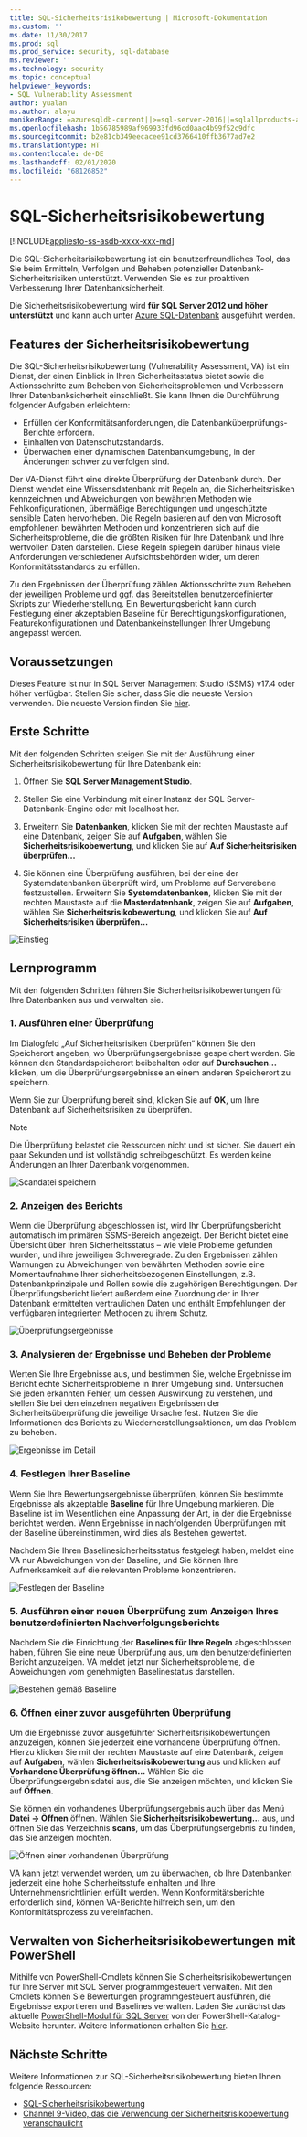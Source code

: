 ```yaml
---
title: SQL-Sicherheitsrisikobewertung | Microsoft-Dokumentation
ms.custom: ''
ms.date: 11/30/2017
ms.prod: sql
ms.prod_service: security, sql-database
ms.reviewer: ''
ms.technology: security
ms.topic: conceptual
helpviewer_keywords:
- SQL Vulnerability Assessment
author: yualan
ms.author: alayu
monikerRange: =azuresqldb-current||>=sql-server-2016||=sqlallproducts-allversions||>=sql-server-linux-2017||=azuresqldb-mi-current
ms.openlocfilehash: 1b56785989af969933fd96cd0aac4b99f52c9dfc
ms.sourcegitcommit: b2e81cb349eecacee91cd3766410ffb3677ad7e2
ms.translationtype: HT
ms.contentlocale: de-DE
ms.lasthandoff: 02/01/2020
ms.locfileid: "68126852"
---
```

# <a name="sql-vulnerability-assessment"></a>SQL-Sicherheitsrisikobewertung

[!INCLUDE[appliesto-ss-asdb-xxxx-xxx-md](../../includes/appliesto-ss-asdb-xxxx-xxx-md.md)]

Die SQL-Sicherheitsrisikobewertung ist ein benutzerfreundliches Tool, das Sie beim Ermitteln, Verfolgen und Beheben potenzieller Datenbank-Sicherheitsrisiken unterstützt. Verwenden Sie es zur proaktiven Verbesserung Ihrer Datenbanksicherheit.

Die Sicherheitsrisikobewertung wird **für SQL Server 2012 und höher unterstützt** und kann auch unter [Azure SQL-Datenbank](https://docs.microsoft.com/azure/sql-database/sql-vulnerability-assessment) ausgeführt werden.

## <a name="vulnerability-assessment-features"></a>Features der Sicherheitsrisikobewertung
Die SQL-Sicherheitsrisikobewertung (Vulnerability Assessment, VA) ist ein Dienst, der einen Einblick in Ihren Sicherheitsstatus bietet sowie die Aktionsschritte zum Beheben von Sicherheitsproblemen und Verbessern Ihrer Datenbanksicherheit einschließt. Sie kann Ihnen die Durchführung folgender Aufgaben erleichtern:
- Erfüllen der Konformitätsanforderungen, die Datenbanküberprüfungs-Berichte erfordern. 
- Einhalten von Datenschutzstandards.
- Überwachen einer dynamischen Datenbankumgebung, in der Änderungen schwer zu verfolgen sind.

Der VA-Dienst führt eine direkte Überprüfung der Datenbank durch. Der Dienst wendet eine Wissensdatenbank mit Regeln an, die Sicherheitsrisiken kennzeichnen und Abweichungen von bewährten Methoden wie Fehlkonfigurationen, übermäßige Berechtigungen und ungeschützte sensible Daten hervorheben. Die Regeln basieren auf den von Microsoft empfohlenen bewährten Methoden und konzentrieren sich auf die Sicherheitsprobleme, die die größten Risiken für Ihre Datenbank und Ihre wertvollen Daten darstellen. Diese Regeln spiegeln darüber hinaus viele Anforderungen verschiedener Aufsichtsbehörden wider, um deren Konformitätsstandards zu erfüllen.

Zu den Ergebnissen der Überprüfung zählen Aktionsschritte zum Beheben der jeweiligen Probleme und ggf. das Bereitstellen benutzerdefinierter Skripts zur Wiederherstellung. Ein Bewertungsbericht kann durch Festlegung einer akzeptablen Baseline für Berechtigungskonfigurationen, Featurekonfigurationen und Datenbankeinstellungen Ihrer Umgebung angepasst werden. 

## <a name="prerequisites"></a>Voraussetzungen
Dieses Feature ist nur in SQL Server Management Studio (SSMS) v17.4 oder höher verfügbar. Stellen Sie sicher, dass Sie die neueste Version verwenden. Die neueste Version finden Sie [hier](https://docs.microsoft.com/sql/ssms/download-sql-server-management-studio-ssms).

## <a name="getting-started"></a>Erste Schritte
Mit den folgenden Schritten steigen Sie mit der Ausführung einer Sicherheitsrisikobewertung für Ihre Datenbank ein:
   1.   Öffnen Sie **SQL Server Management Studio**.

   2.   Stellen Sie eine Verbindung mit einer Instanz der SQL Server-Datenbank-Engine oder mit localhost her.

   3.   Erweitern Sie **Datenbanken**, klicken Sie mit der rechten Maustaste auf eine Datenbank, zeigen Sie auf **Aufgaben**, wählen Sie **Sicherheitsrisikobewertung**, und klicken Sie auf **Auf Sicherheitsrisiken überprüfen...**

   4.   Sie können eine Überprüfung ausführen, bei der eine der Systemdatenbanken überprüft wird, um Probleme auf Serverebene festzustellen. Erweitern Sie **Systemdatenbanken**, klicken Sie mit der rechten Maustaste auf die **Masterdatenbank**, zeigen Sie auf **Aufgaben**, wählen Sie **Sicherheitsrisikobewertung**, und klicken Sie auf **Auf Sicherheitsrisiken überprüfen...**

   ![Einstieg](media/sql-vulnerability-assessment/1-SSMSGetStarted.png)

## <a name="tutorial"></a>Lernprogramm
Mit den folgenden Schritten führen Sie Sicherheitsrisikobewertungen für Ihre Datenbanken aus und verwalten sie.

### <a name="1-run-a-scan"></a>1. Ausführen einer Überprüfung

Im Dialogfeld „Auf Sicherheitsrisiken überprüfen“ können Sie den Speicherort angeben, wo Überprüfungsergebnisse gespeichert werden. Sie können den Standardspeicherort beibehalten oder auf **Durchsuchen...**  klicken, um die Überprüfungsergebnisse an einem anderen Speicherort zu speichern.

Wenn Sie zur Überprüfung bereit sind, klicken Sie auf **OK**, um Ihre Datenbank auf Sicherheitsrisiken zu überprüfen.

  > [!NOTE]   
  > Die Überprüfung belastet die Ressourcen nicht und ist sicher. Sie dauert ein paar Sekunden und ist vollständig schreibgeschützt. Es werden keine Änderungen an Ihrer Datenbank vorgenommen.

![Scandatei speichern](media/sql-vulnerability-assessment/2-ssmssavescanfile.png)

### <a name="2-view-the-report"></a>2. Anzeigen des Berichts

Wenn die Überprüfung abgeschlossen ist, wird Ihr Überprüfungsbericht automatisch im primären SSMS-Bereich angezeigt. Der Bericht bietet eine Übersicht über Ihren Sicherheitsstatus – wie viele Probleme gefunden wurden, und ihre jeweiligen Schweregrade. Zu den Ergebnissen zählen Warnungen zu Abweichungen von bewährten Methoden sowie eine Momentaufnahme Ihrer sicherheitsbezogenen Einstellungen, z.B. Datenbankprinzipale und Rollen sowie die zugehörigen Berechtigungen. Der Überprüfungsbericht liefert außerdem eine Zuordnung der in Ihrer Datenbank ermittelten vertraulichen Daten und enthält Empfehlungen der verfügbaren integrierten Methoden zu ihrem Schutz.

![Überprüfungsergebnisse](media/sql-vulnerability-assessment/3-ssmsscanresults.png)

### <a name="3-analyze-the-results-and-resolve-issues"></a>3. Analysieren der Ergebnisse und Beheben der Probleme

Werten Sie Ihre Ergebnisse aus, und bestimmen Sie, welche Ergebnisse im Bericht echte Sicherheitsprobleme in Ihrer Umgebung sind. Untersuchen Sie jeden erkannten Fehler, um dessen Auswirkung zu verstehen, und stellen Sie bei den einzelnen negativen Ergebnissen der Sicherheitsüberprüfung die jeweilige Ursache fest. Nutzen Sie die Informationen des Berichts zu Wiederherstellungsaktionen, um das Problem zu beheben.

![Ergebnisse im Detail](media/sql-vulnerability-assessment/4-ssmsresultdetails.png)

### <a name="4-set-your-baseline"></a>4. Festlegen Ihrer Baseline

Wenn Sie Ihre Bewertungsergebnisse überprüfen, können Sie bestimmte Ergebnisse als akzeptable **Baseline** für Ihre Umgebung markieren. Die Baseline ist im Wesentlichen eine Anpassung der Art, in der die Ergebnisse berichtet werden. Wenn Ergebnisse in nachfolgenden Überprüfungen mit der Baseline übereinstimmen, wird dies als Bestehen gewertet. 

Nachdem Sie Ihren Baselinesicherheitsstatus festgelegt haben, meldet eine VA nur Abweichungen von der Baseline, und Sie können Ihre Aufmerksamkeit auf die relevanten Probleme konzentrieren.

![Festlegen der Baseline](media/sql-vulnerability-assessment/5-ssmssetbaseline.png)

### <a name="5-run-a-new-scan-to-see-your-customized-tracking-report"></a>5. Ausführen einer neuen Überprüfung zum Anzeigen Ihres benutzerdefinierten Nachverfolgungsberichts

Nachdem Sie die Einrichtung der **Baselines für Ihre Regeln** abgeschlossen haben, führen Sie eine neue Überprüfung aus, um den benutzerdefinierten Bericht anzuzeigen. VA meldet jetzt nur Sicherheitsprobleme, die Abweichungen vom genehmigten Baselinestatus darstellen.

![Bestehen gemäß Baseline](media/sql-vulnerability-assessment/6-ssmspassperbaseline.png)

### <a name="6-open-a-previously-run-scan"></a>6. Öffnen einer zuvor ausgeführten Überprüfung

Um die Ergebnisse zuvor ausgeführter Sicherheitsrisikobewertungen anzuzeigen, können Sie jederzeit eine vorhandene Überprüfung öffnen. Hierzu klicken Sie mit der rechten Maustaste auf eine Datenbank, zeigen auf **Aufgaben**, wählen **Sicherheitsrisikobewertung** aus und klicken auf **Vorhandene Überprüfung öffnen...**  Wählen Sie die Überprüfungsergebnisdatei aus, die Sie anzeigen möchten, und klicken Sie auf **Öffnen**. 

Sie können ein vorhandenes Überprüfungsergebnis auch über das Menü **Datei -> Öffnen** öffnen. Wählen Sie **Sicherheitsrisikobewertung...** aus, und öffnen Sie das Verzeichnis **scans**, um das Überprüfungsergebnis zu finden, das Sie anzeigen möchten.

![Öffnen einer vorhandenen Überprüfung](media/sql-vulnerability-assessment/7-ssmsopenexistingscan.png)

VA kann jetzt verwendet werden, um zu überwachen, ob Ihre Datenbanken jederzeit eine hohe Sicherheitsstufe einhalten und Ihre Unternehmensrichtlinien erfüllt werden. Wenn Konformitätsberichte erforderlich sind, können VA-Berichte hilfreich sein, um den Konformitätsprozess zu vereinfachen.

## <a name="manage-vulnerability-assessments-using-powershell"></a>Verwalten von Sicherheitsrisikobewertungen mit PowerShell
Mithilfe von PowerShell-Cmdlets können Sie Sicherheitsrisikobewertungen für Ihre Server mit SQL Server programmgesteuert verwalten. Mit den Cmdlets können Sie Bewertungen programmgesteuert ausführen, die Ergebnisse exportieren und Baselines verwalten.
Laden Sie zunächst das aktuelle [PowerShell-Modul für SQL Server](https://www.powershellgallery.com/packages/SqlServer/) von der PowerShell-Katalog-Website herunter. Weitere Informationen erhalten Sie [hier](https://blogs.msdn.microsoft.com/sqlsecurity/2018/07/05/powershell-cmdlets-for-managing-sql-vulnerability-assessments/).

## <a name="next-steps"></a>Nächste Schritte
Weitere Informationen zur SQL-Sicherheitsrisikobewertung bieten Ihnen folgende Ressourcen:
- [SQL-Sicherheitsrisikobewertung](https://docs.microsoft.com/azure/sql-database/sql-vulnerability-assessment) 
- [Channel 9-Video, das die Verwendung der Sicherheitsrisikobewertung veranschaulicht](https://channel9.msdn.com/Shows/Data-Exposed/Track-and-remediate-potential-database-vulnerabilities-with-SQL-Vulnerability-Assessment)


  
